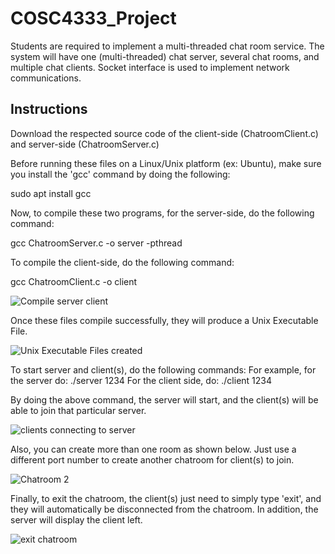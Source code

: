 # COSC4333_Project

Students are required to implement a multi-threaded chat room service. The system will have one (multi-threaded) chat server, several chat rooms, and multiple chat clients. Socket interface is used to implement network communications.

Instructions
--------------------------------------------------------------------------------------------
Download the respected source code of the client-side (ChatroomClient.c) and server-side (ChatroomServer.c)

Before running these files on a Linux/Unix platform (ex: Ubuntu), make sure you install the 'gcc' command by doing the following:

sudo apt install gcc

Now, to compile these two programs, for the server-side, do the following command:

gcc ChatroomServer.c -o server -pthread

To compile the client-side, do the following command:

gcc ChatroomClient.c -o client

![Compile server   client](https://github.com/mccarthyjalen00/COSC4333_Project/assets/104598568/0e41136f-05f1-4971-863b-bcda9b3128f2)


Once these files compile successfully, they will produce a Unix Executable File.


![Unix Executable Files created](https://github.com/mccarthyjalen00/COSC4333_Project/assets/104598568/912b675f-9949-4be3-a126-ac7022dff4e5)

To start server and client(s), do the following commands:
For example, for the server do: ./server 1234
For the client side, do: ./client 1234

By doing the above command, the server will start, and the client(s) will be able to join that particular server.

![clients connecting to server](https://github.com/mccarthyjalen00/COSC4333_Project/assets/104598568/97f11897-8c07-4d49-a6f8-d04096a6babc)


Also, you can create more than one room as shown below. Just use a different port number to create another chatroom for client(s) to join.


![Chatroom 2](https://github.com/mccarthyjalen00/COSC4333_Project/assets/104598568/7dd02cba-0efe-4ba6-a962-549f4f1f962b)


Finally, to exit the chatroom, the client(s) just need to simply type 'exit', and they will automatically be disconnected from the chatroom. In addition, the server will display the client left.


![exit chatroom](https://github.com/mccarthyjalen00/COSC4333_Project/assets/104598568/8181a9a6-4ece-4db8-89a0-7940a45e03de)







